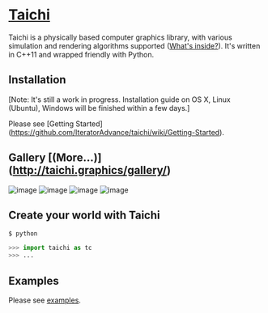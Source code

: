 # [Taichi](http://taichi.graphics)

Taichi is a physically based computer graphics library, with various simulation
and rendering algorithms supported ([What's inside?](http://taichi.graphics/#features)). It's written in C++11 and wrapped friendly
with Python.

## Installation
[Note: It's still a work in progress. Installation guide on OS X, Linux (Ubuntu), Windows will be finished within a few days.]

Please see [Getting Started] (https://github.com/IteratorAdvance/taichi/wiki/Getting-Started).

## Gallery [(More...)] (http://taichi.graphics/gallery/)

![image](https://github.com/IteratorAdvance/taichi_assets/raw/master/demos/snow.gif)
![image](https://github.com/IteratorAdvance/taichi_assets/raw/master/demos/smoke_cropped.gif)
![image](https://github.com/IteratorAdvance/taichi_assets/raw/master/demos/microfacet.gif)
![image](https://github.com/IteratorAdvance/taichi_assets/raw/master/demos/paper-cut.png)

## Create your world with Taichi
```shell
$ python
```
```python
>>> import taichi as tc
>>> ...
```

## Examples
Please see [examples](https://github.com/IteratorAdvance/taichi/tree/master/python/examples).
